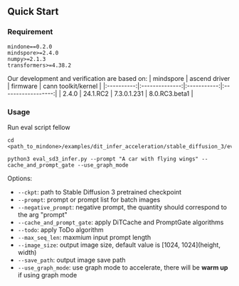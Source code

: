 ## Quick Start

### Requirement

```
mindone==0.2.0
mindspore>=2.4.0
numpy>=2.1.3
transformers>=4.38.2
```

Our development and verification are based on:
| mindspore  | ascend driver  |  firmware   | cann toolkit/kernel |
|:----------:|:--------------:|:-----------:|:------------------:|
|   2.4.0    |    24.1.RC2    | 7.3.0.1.231 |   8.0.RC3.beta1    |

### Usage

Run eval script fellow
```
cd <path_to_mindone>/examples/dit_infer_acceleration/stable_diffusion_3/eval

python3 eval_sd3_infer.py --prompt "A car with flying wings" --cache_and_prompt_gate --use_graph_mode
```
Options:
- `--ckpt`: path to Stable Diffusion 3 pretrained checkpoint
- `--prompt`: prompt or prompt list for batch images
- `--negative_prompt`: negative prompt, the quantity should correspond to the arg "prompt"
- `--cache_and_prompt_gate`: apply DiTCache and PromptGate algorithms
- `--todo`: apply ToDo algorithm
- `--max_seq_len`: maxmium input prompt length
- `--image_size`: output image size, default value is [1024, 1024](height, width)
- `--save_path`: output image save path
- `--use_graph_mode`: use graph mode to accelerate, there will be **warm up** if using graph mode
